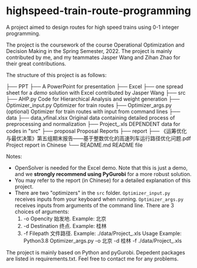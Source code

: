 # highspeed-train-route-programming
A project aimed to design routes for high speed trains using 0-1 integer programming.

The project is the coursework of the course Operational Optimization and Decision Making in the Spring Semester, 2022. The project is mainly contributed by me, and my teammates Jasper Wang and Zihan Zhao for their great contributions.

The structure of this project is as follows:

├── PPT
  ├── A PowerPoint for presentation
├── Excel
  ├── one spread sheet for a *demo* solution with Excel contributed by Jasper Wang
├── src
  ├── AHP.py  Code for Hierarchical Analysis and weight generation
  ├── Optimizer_input.py  Optimizer for train routes
  ├── Optimizer_args.py  (optional) Optimizer for train routes with input from command lines
├── data
  ├── data_vfinal.xlsx  Original data containing detailed process of preprocessing and normalization
  ├── Project_.xls  DEPENDENT data for codes in "src"
├── proposal  Proposal Reports
├── report
  ├── 《运筹优化与最优决策》第五组期末报告——基于整数优化的高速列车运行路径优化问题.pdf  Project report in Chinese
└── README.md  README file

Notes:

- OpenSolver is needed for the Excel demo. Note that this is just a demo, and we **strongly recommend using PyGurobi** for a more robust solution.
- You may refer to the report (in Chinese) for a detailed explanation of this project.
- There are two "optimizers" in the `src` folder. `Optimizer_input.py` receives inputs from your keyboard when running. `Optimizer_args.py` receives inputs from arguments of the command line. There are 3 choices of arguments:
  1. -o Opencity 始发地. Example: 北京
  2. -d Destination 终点. Example: 桂林
  3. -f Filepath 文件路径. Example: ./data/Project_.xls
  Usage Example: Python3.8 Optimizer_args.py -o 北京 -d 桂林 -f ./data/Project_.xls

The project is mainly based on Python and pyGurobi. Depedent packages are listed in requirements.txt. Feel free to contact me for any problems.
